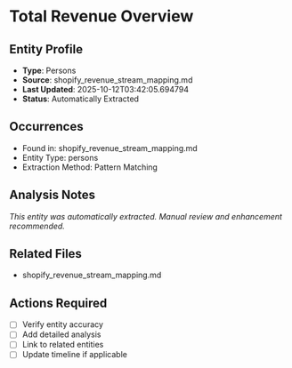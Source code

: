 # Total Revenue Overview

## Entity Profile
- **Type**: Persons
- **Source**: shopify_revenue_stream_mapping.md
- **Last Updated**: 2025-10-12T03:42:05.694794
- **Status**: Automatically Extracted

## Occurrences
- Found in: shopify_revenue_stream_mapping.md
- Entity Type: persons
- Extraction Method: Pattern Matching

## Analysis Notes
*This entity was automatically extracted. Manual review and enhancement recommended.*

## Related Files
- shopify_revenue_stream_mapping.md

## Actions Required
- [ ] Verify entity accuracy
- [ ] Add detailed analysis
- [ ] Link to related entities
- [ ] Update timeline if applicable
